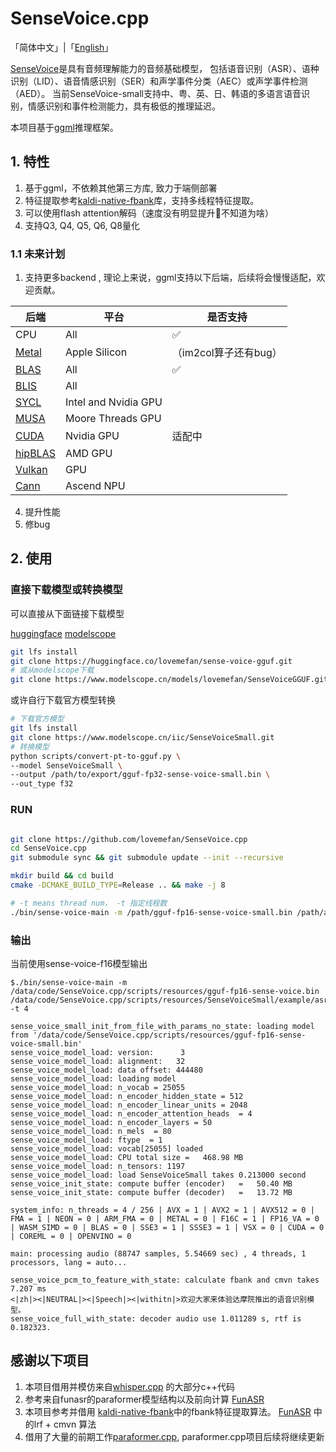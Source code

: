 # SenseVoice.cpp

「简体中文」|「[English](./README-EN.md)」

[SenseVoice](https://github.com/FunAudioLLM/SenseVoice)是具有音频理解能力的音频基础模型， 
包括语音识别（ASR）、语种识别（LID）、语音情感识别（SER）和声学事件分类（AEC）或声学事件检测（AED）。
当前SenseVoice-small支持中、粤、英、日、韩语的多语言语音识别，情感识别和事件检测能力，具有极低的推理延迟。

本项目基于[ggml](https://github.com/ggerganov/ggml)推理框架。

## 1. 特性

1. 基于ggml，不依赖其他第三方库, 致力于端侧部署
2. 特征提取参考[kaldi-native-fbank](https://github.com/csukuangfj/kaldi-native-fbank)库，支持多线程特征提取。
3. 可以使用flash attention解码（速度没有明显提升🤔不知道为啥）
4. 支持Q3, Q4, Q5, Q6, Q8量化

### 1.1 未来计划

1. 支持更多backend , 理论上来说，ggml支持以下后端，后续将会慢慢适配，欢迎贡献。

| 后端                                   | 平台                   | 是否支持            |
|--------------------------------------|----------------------|-----------------|
| CPU                                  | All                  | ✅               |
| [Metal](./docs/build.md#metal-build) | Apple Silicon        | （im2col算子还有bug） |   
| [BLAS](./docs/build.md#blas-build)   | All                  | ✅               |
| [BLIS](./docs/backend/BLIS.md)       | All                  |                 |
| [SYCL](./docs/backend/SYCL.md)       | Intel and Nvidia GPU |                 |
| [MUSA](./docs/build.md#musa)         | Moore Threads GPU    |                 |
| [CUDA](./docs/build.md#cuda)         | Nvidia GPU           | 适配中             |
| [hipBLAS](./docs/build.md#hipblas)   | AMD GPU              |                 |
| [Vulkan](./docs/build.md#vulkan)     | GPU                  |                 |
| [Cann](./docs/build.md#vulkan)       | Ascend NPU           |                 |


4. 提升性能
5. 修bug

## 2. 使用

### 直接下载模型或转换模型
可以直接从下面链接下载模型

[huggingface](https://huggingface.co/lovemefan/sense-voice-gguf)
[modelscope](https://www.modelscope.cn/models/lovemefan/SenseVoiceGGUF)

```bash
git lfs install
git clone https://huggingface.co/lovemefan/sense-voice-gguf.git
# 或从modelscope下载
git clone https://www.modelscope.cn/models/lovemefan/SenseVoiceGGUF.git
```

或许自行下载官方模型转换
```bash
# 下载官方模型
git lfs install
git clone https://www.modelscope.cn/iic/SenseVoiceSmall.git
# 转换模型
python scripts/convert-pt-to-gguf.py \
--model SenseVoiceSmall \
--output /path/to/export/gguf-fp32-sense-voice-small.bin \
--out_type f32
```

### RUN
```bash

git clone https://github.com/lovemefan/SenseVoice.cpp
cd SenseVoice.cpp
git submodule sync && git submodule update --init --recursive

mkdir build && cd build
cmake -DCMAKE_BUILD_TYPE=Release .. && make -j 8

# -t means thread num， -t 指定线程数
./bin/sense-voice-main -m /path/gguf-fp16-sense-voice-small.bin /path/asr_example_zh.wav  -t 4
```

### 输出

当前使用sense-voice-f16模型输出

```
$./bin/sense-voice-main -m /data/code/SenseVoice.cpp/scripts/resources/gguf-fp16-sense-voice.bin /data/code/SenseVoice.cpp/scripts/resources/SenseVoiceSmall/example/asr_example_zh.wav  -t 4

sense_voice_small_init_from_file_with_params_no_state: loading model from '/data/code/SenseVoice.cpp/scripts/resources/gguf-fp16-sense-voice-small.bin'     
sense_voice_model_load: version:      3                                                                                                                     
sense_voice_model_load: alignment:   32 
sense_voice_model_load: data offset: 444480                                                                                                     
sense_voice_model_load: loading model                                                                                                                       
sense_voice_model_load: n_vocab = 25055                                                                                                                     
sense_voice_model_load: n_encoder_hidden_state = 512                                                                                                        
sense_voice_model_load: n_encoder_linear_units = 2048                                                                                                       
sense_voice_model_load: n_encoder_attention_heads  = 4                                                                                                      
sense_voice_model_load: n_encoder_layers = 50                                                                                                               
sense_voice_model_load: n_mels  = 80                                                                                                                        
sense_voice_model_load: ftype  = 1                                                                                                                          
sense_voice_model_load: vocab[25055] loaded 
sense_voice_model_load: CPU total size =   468.98 MB
sense_voice_model_load: n_tensors: 1197
sense_voice_model_load: load SenseVoiceSmall takes 0.213000 second 
sense_voice_init_state: compute buffer (encoder)   =   50.40 MB
sense_voice_init_state: compute buffer (decoder)   =   13.72 MB

system_info: n_threads = 4 / 256 | AVX = 1 | AVX2 = 1 | AVX512 = 0 | FMA = 1 | NEON = 0 | ARM_FMA = 0 | METAL = 0 | F16C = 1 | FP16_VA = 0 | WASM_SIMD = 0 | BLAS = 0 | SSE3 = 1 | SSSE3 = 1 | VSX = 0 | CUDA = 0 | COREML = 0 | OPENVINO = 0

main: processing audio (88747 samples, 5.54669 sec) , 4 threads, 1 processors, lang = auto...

sense_voice_pcm_to_feature_with_state: calculate fbank and cmvn takes 7.207 ms
<|zh|><|NEUTRAL|><|Speech|><|withitn|>欢迎大家来体验达摩院推出的语音识别模型。
sense_voice_full_with_state: decoder audio use 1.011289 s, rtf is 0.182323.
```
## 感谢以下项目

1. 本项目借用并模仿来自[whisper.cpp](https://github.com/ggerganov/ggml/blob/master/examples/whisper/whisper.cpp)
   的大部分c++代码
2. 参考来自funasr的paraformer模型结构以及前向计算 [FunASR](https://github.com/alibaba-damo-academy/FunASR)
3. 本项目参考并借用 [kaldi-native-fbank](https://github.com/csukuangfj/kaldi-native-fbank)中的fbank特征提取算法。
   [FunASR](https://github.com/alibaba-damo-academy/FunASR/blob/main/runtime/onnxruntime/src/paraformer.cpp#L337C22-L372)
   中的lrf + cmvn 算法
4. 借用了大量的前期工作[paraformer.cpp](https://github.com/lovemefan/paraformer.cpp), paraformer.cpp项目后续将继续更新
